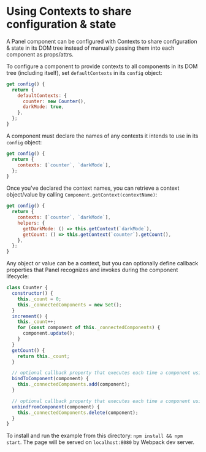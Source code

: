 # Using Contexts to share configuration & state

A Panel component can be configured with Contexts to share configuration & state in its DOM tree instead of manually passing them into each component as props/attrs.

To configure a component to provide contexts to all components in its DOM tree (including itself), set `defaultContexts` in its `config` object:
```js
get config() {
  return {
    defaultContexts: {
      counter: new Counter(),
      darkMode: true,
    },
  };
}
```

A component must declare the names of any contexts it intends to use in its `config` object:
```js
get config() {
  return {
    contexts: [`counter`, `darkMode`],
  };
}
```

Once you've declared the context names, you can retrieve a context object/value by calling `Component.getContext(contextName)`:
```js
get config() {
  return {
    contexts: [`counter`, `darkMode`],
    helpers: {
      getDarkMode: () => this.getContext(`darkMode`),
      getCount: () => this.getContext(`counter`).getCount(),
    },
  };
}
```

Any object or value can be a context, but you can optionally define callback properties that Panel recognizes and invokes during the component lifecycle:
```js
class Counter {
  constructor() {
    this._count = 0;
    this._connectedComponents = new Set();
  }
  increment() {
    this._count++;
    for (const component of this._connectedComponents) {
      component.update();
    }
  }
  getCount() {
    return this._count;
  }

  // optional callback property that executes each time a component using this context is connected to the DOM
  bindToComponent(component) {
    this._connectedComponents.add(component);
  }

  // optional callback property that executes each time a component using this context is disconnected from the DOM
  unbindFromComponent(component) {
    this._connectedComponents.delete(component);
  }
}
```

To install and run the example from this directory: `npm install && npm start`. The page will be served on `localhost:8080` by Webpack dev server.
